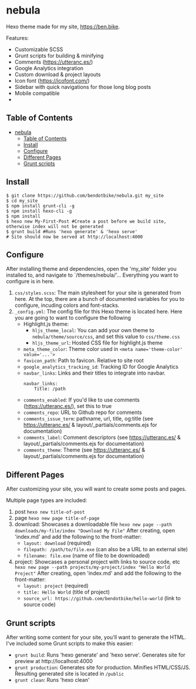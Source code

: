 # nebula

Hexo theme made for my site, https://ben.bike.

Features:
- Customizable SCSS
- Grunt scripts for building & minifying
- Comments (https://utteranc.es/)
- Google Analytics integration
- Custom download & project layouts
- Icon font (https://icofont.com/)
- Sidebar with quick navigations for those long blog posts
- Mobile compatible
- 

## Table of Contents
- [nebula](#nebula)
  - [Table of Contents](#table-of-contents)
  - [Install](#install)
  - [Configure](#configure)
  - [Different Pages](#different-pages)
  - [Grunt scripts](#grunt-scripts)

## Install
```
$ git clone https://github.com/bendotbike/nebula.git my_site
$ cd my_site
$ npm install grunt-cli -g
$ npm install hexo-cli -g
$ npm install
$ hexo new My-First-Post #Create a post before we build site, otherwise index will not be generated
$ grunt build #Runs 'hexo generate' & 'hexo serve'
# Site should now be served at http://localhost:4000
```

## Configure
After installing theme and dependencies, open the 'my_site' folder you installed to, and navigate to `/themes/nebula/'... Everything you want to configure is in here.

1. ```css/styles.scss```: The main stylesheet for your site is generated from here. At the top, there are a bunch of documented variables for you to configure, incuding colors and font-stacks.
2. ```_config.yml```: The config file for this Hexo theme is located here. Here you are going to want to configure the following
    - Highlight.js theme:
        - ```hljs_theme_local```: You can add your own theme to ```nebula/theme/source/css```, and set this value to ```css/theme.css```
        - ```hljs_theme_url```: Hosted CSS file for highlight.js theme
    - ```meta_theme_color```: Theme color used in ```<meta name='theme-color' value='...'>```
    - ```favicon_path```: Path to favicon. Relative to site root
    - ```google_analytics_tracking_id```: Tracking ID for Google Analytics
    - ```navbar_links```: Links and their titles to integrate into navbar.
        ```
        navbar_links:
            Title: /path
        ```
    - ```comments_enabled```: If you'd like to use comments (https://utteranc.es/), set this to true
    - ```comments_repo```: URL to Github repo for comments
    - ```comments_issue_term```: pathname, url, title, og:title (see https://utteranc.es/ & layout/_partials/comments.ejs for documentation)
    - ```comments_label```: Comment descriptors (see https://utteranc.es/ & layout/_partials/comments.ejs for documentation)
    - ```comments_theme```: Theme (see https://utteranc.es/ & layout/_partials/comments.ejs for documentation)

## Different Pages
After customizing your site, you will want to create some posts and pages.

Multiple page types are included:

1. post ```hexo new title-of-post```
2. page ```hexo new page title-of-page```
3. download: Showcases a downloadable file
 ```hexo new page --path downloads/my-file/index "Download My File"```
	After creating, open 'index.md' and add the following to the front-matter:
	- ```layout: download``` (required)
	- ```filepath: /path/to/file.exe``` (can also be a URL to an external site)
	- ```filename: file.exe``` (name of file to be downloaded)
4. project: Showcases a personal project with links to source code, etc
	```hexo new page --path projects/my-project/index "Hello World Project"```
	After creating, open 'index.md' and add the following to the front-matter:
	- ```layout: project``` (required)
	- ```title: Hello World``` (title of project)
	- ```source_url: https://github.com/bendotbike/hello-world``` (link to source code)

## Grunt scripts
After writing some content for your site, you'll want to generate the HTML. I've included some Grunt scripts to make this easier:

- ```grunt build```: Runs 'hexo generate' and 'hexo serve'. Generates site for preview at http://localhost:4000
- ```grunt production```: Generates site for production. Minifies HTML/CSS/JS. Resulting generated site is located in ```/public```
- ```grunt clean```: Runs 'hexo clean'
